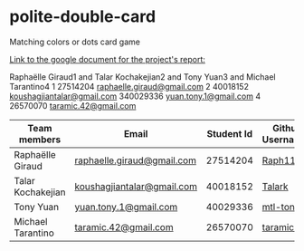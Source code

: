 # polite-double-card
Matching colors or dots card game


[Link to the google document for the project's report: ](https://docs.google.com/document/d/1j9TxmncglEvMDvHIVAIgUjBApYzDmrPF1RbcJtKrPms/edit)


Raphaëlle Giraud1 and Talar Kochakejian2  and Tony Yuan3 and Michael Tarantino4
1 27514204 raphaelle.giraud@gmail.com
2 40018152 koushagjiantalar@gmail.com
340029336 yuan.tony.1@gmail.com
4 26570070 taramic.42@gmail.com



Team members          | Email                         | Student Id   |Github Usernames
------------          | --------------------          | ------------ |----------------
Raphaëlle Giraud      | raphaelle.giraud@gmail.com    | 27514204     | [Raph1105](https://github.com/Raph1105)
Talar Kochakejian     | koushagjiantalar@gmail.com    | 40018152     | [Talark](https://github.com/Talark)
Tony Yuan             | yuan.tony.1@gmail.com         | 40029336     | [mtl-tony](https://github.com/mtl-tony)
Michael Tarantino     | taramic.42@gmail.com          | 26570070     | [taramic42](https://github.com/taramic42)
